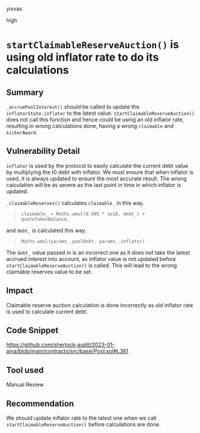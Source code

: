 yixxas

high

# `startClaimableReserveAuction()` is using old inflator rate to do its calculations

## Summary
`_accruePoolInterest()` should be called to update the `inflatorState.inflator` to the latest value. `startClaimableReserveAuction()` does not call this function and hence could be using an old inflator rate, resulting in wrong calculations done, having a wrong `claimable` and `kickerAward`.

## Vulnerability Detail
`inflator` is used by the protocol to easily calculate the current debt value by multiplying the t0 debt with inflator. We must ensure that when inflator is used, it is always updated to ensure the most accurate result. The wrong calculation will be as severe as the last point in time in which inflator is updated.

`_claimableReserves()` calculates `claimable_` in this way.

> `claimable_ = Maths.wmul(0.995 * 1e18, debt_) + quoteTokenBalance_`

and `debt_` is calculated this way.

> `Maths.wmul(params_.poolDebt, params_.inflator)`

The `debt_` value passed in is an incorrect one as it does not take the latest accrued interest into account, as inflator value is not updated before `startClaimableReserveAuction()` is called. This will lead to the wrong claimable reserves value to be set.

## Impact
Claimable reserve auction calculation is done incorrectly as old inflator rate is used to calculate current debt.

## Code Snippet
https://github.com/sherlock-audit/2023-01-ajna/blob/main/contracts/src/base/Pool.sol#L361

## Tool used

Manual Review

## Recommendation
We should update inflator rate to the latest one when we call `startClaimableReserveAuction()` before calculations are done.
